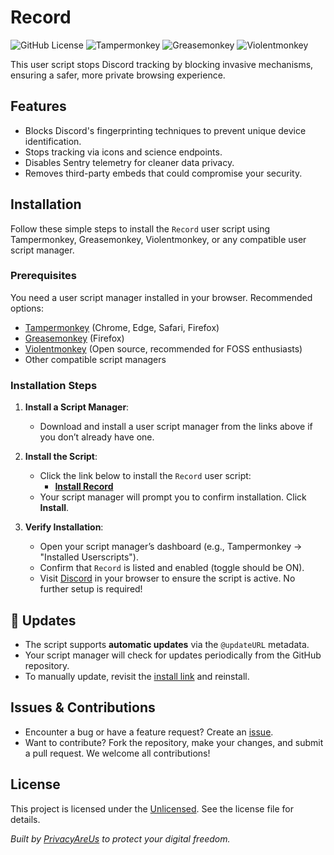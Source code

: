 # Record
![GitHub License](https://img.shields.io/github/license/PrivacyAreUs/Record-Privacy?color=blue)
![Tampermonkey](https://img.shields.io/badge/Tampermonkey-Compatible-blue)
![Greasemonkey](https://img.shields.io/badge/Greasemonkey-Compatible-blue)
![Violentmonkey](https://img.shields.io/badge/Violentmonkey-Compatible-blue)

This user script stops Discord tracking by blocking invasive mechanisms, ensuring a safer, more private browsing experience.

## Features
- Blocks Discord's fingerprinting techniques to prevent unique device identification.
- Stops tracking via icons and science endpoints.
- Disables Sentry telemetry for cleaner data privacy.
- Removes third-party embeds that could compromise your security.

## Installation

Follow these simple steps to install the `Record` user script using Tampermonkey, Greasemonkey, Violentmonkey, or any compatible user script manager.

### Prerequisites
You need a user script manager installed in your browser. Recommended options:
- [Tampermonkey](https://www.tampermonkey.net/) (Chrome, Edge, Safari, Firefox)
- [Greasemonkey](https://addons.mozilla.org/en-US/firefox/addon/greasemonkey/) (Firefox)
- [Violentmonkey](https://violentmonkey.github.io/) (Open source, recommended for FOSS enthusiasts)
- Other compatible script managers

### Installation Steps
1. **Install a Script Manager**:
   - Download and install a user script manager from the links above if you don’t already have one.

2. **Install the Script**:
   - Click the link below to install the `Record` user script:
     - [**Install Record**](https://github.com/PrivacyAreUs/Record-Privacy/raw/refs/heads/main/src/Record.user.js)
   - Your script manager will prompt you to confirm installation. Click **Install**.

3. **Verify Installation**:
   - Open your script manager’s dashboard (e.g., Tampermonkey → "Installed Userscripts").
   - Confirm that `Record` is listed and enabled (toggle should be ON).
   - Visit [Discord](https://discord.com) in your browser to ensure the script is active. No further setup is required!

## 🔄 Updates
- The script supports **automatic updates** via the `@updateURL` metadata.
- Your script manager will check for updates periodically from the GitHub repository.
- To manually update, revisit the [install link](https://github.com/PrivacyAreUs/Record-Privacy/raw/refs/heads/main/src/Record.user.js) and reinstall.

## Issues & Contributions
- Encounter a bug or have a feature request? Create an [issue](https://github.com/PrivacyAreUs/Record-Privacy/issues).
- Want to contribute? Fork the repository, make your changes, and submit a pull request. We welcome all contributions!

## License
This project is licensed under the [Unlicensed](LICENSE). See the license file for details.


*Built by [PrivacyAreUs](https://github.com/PrivacyAreUs) to protect your digital freedom.*
